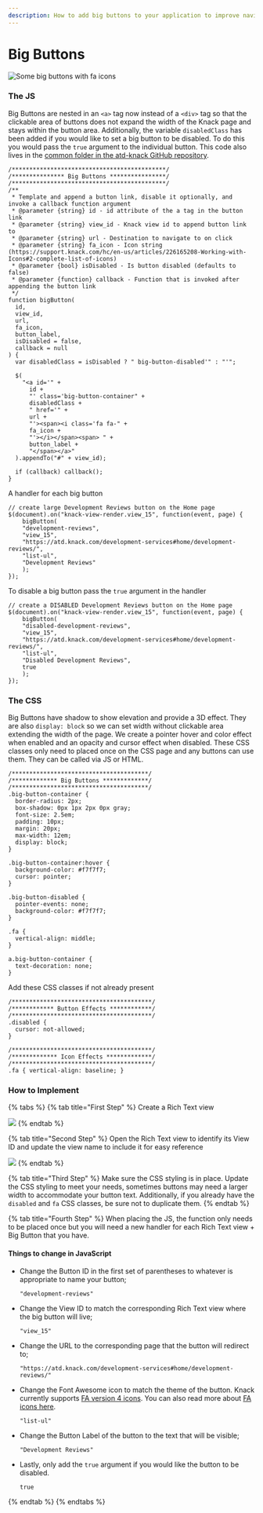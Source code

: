 ```yaml
---
description: How to add big buttons to your application to improve navigation
---
```


# Big Buttons

![Some big buttons with fa icons](../../.gitbook/assets/image%20%2830%29.png)

###  The JS

Big Buttons are nested in an `<a>` tag now instead of a `<div>` tag so that the clickable area of buttons does not expand the width of the Knack page and stays within the button area. Additionally, the variable `disabledClass` has been added if you would like to set a big button to be disabled. To do this you would pass the `true` argument to the individual button. This code also lives in the [common folder in the atd-knack GitHub repository](https://github.com/cityofaustin/atd-knack/tree/master/code/common/big-button).

```text
/********************************************/
/*************** Big Buttons ****************/
/********************************************/
/**
 * Template and append a button link, disable it optionally, and invoke a callback function argument
 * @parameter {string} id - id attribute of the a tag in the button link
 * @parameter {string} view_id - Knack view id to append button link to
 * @parameter {string} url - Destination to navigate to on click
 * @parameter {string} fa_icon - Icon string (https://support.knack.com/hc/en-us/articles/226165208-Working-with-Icons#2-complete-list-of-icons)
 * @parameter {bool} isDisabled - Is button disabled (defaults to false)
 * @parameter {function} callback - Function that is invoked after appending the button link
 */
function bigButton(
  id,
  view_id,
  url,
  fa_icon,
  button_label,
  isDisabled = false,
  callback = null
) {
  var disabledClass = isDisabled ? " big-button-disabled'" : "'";

  $(
    "<a id='" +
      id +
      "' class='big-button-container" +
      disabledClass +
      " href='" +
      url +
      "'><span><i class='fa fa-" +
      fa_icon +
      "'></i></span><span> " +
      button_label +
      "</span></a>"
  ).appendTo("#" + view_id);

  if (callback) callback();
}
```

A handler for each big button

```text
// create large Development Reviews button on the Home page
$(document).on("knack-view-render.view_15", function(event, page) {
    bigButton(
    "development-reviews", 
    "view_15", 
    "https://atd.knack.com/development-services#home/development-reviews/", 
    "list-ul", 
    "Development Reviews"
    );
});
```

To disable a big button pass the `true` argument in the handler

```text
// create a DISABLED Development Reviews button on the Home page
$(document).on("knack-view-render.view_15", function(event, page) {
    bigButton(
    "disabled-development-reviews", 
    "view_15", 
    "https://atd.knack.com/development-services#home/development-reviews/", 
    "list-ul", 
    "Disabled Development Reviews", 
    true
    );
});
```



### The CSS

Big Buttons have shadow to show elevation and provide a 3D effect. They are also `display: block` so we can set width without clickable area extending the width of the page. We create a pointer hover and color effect when enabled and an opacity and cursor effect when disabled. These CSS classes only need to placed once on the CSS page and any buttons can use them. They can be called via JS or HTML.

```text
/***************************************/
/************* Big Buttons *************/
/***************************************/
.big-button-container {
  border-radius: 2px;
  box-shadow: 0px 1px 2px 0px gray;
  font-size: 2.5em;
  padding: 10px;
  margin: 20px;
  max-width: 12em;
  display: block;
}

.big-button-container:hover {
  background-color: #f7f7f7;
  cursor: pointer;
}

.big-button-disabled {
  pointer-events: none;
  background-color: #f7f7f7;
}

.fa {
  vertical-align: middle;
}

a.big-button-container {
  text-decoration: none;
}
```

Add these CSS classes if not already present

```text
/****************************************/
/************ Button Effects ************/
/****************************************/
.disabled { 
  cursor: not-allowed; 
}

/****************************************/
/************* Icon Effects *************/
/****************************************/
.fa { vertical-align: baseline; }
```

### How to Implement

{% tabs %}
{% tab title="First Step" %}
Create a Rich Text view

![](../../.gitbook/assets/image%20%2866%29.png)
{% endtab %}

{% tab title="Second Step" %}
Open the Rich Text view to identify its View ID and update the view name to include it for easy reference

![](../../.gitbook/assets/image%20%2865%29.png)
{% endtab %}

{% tab title="Third Step" %}
Make sure the CSS styling is in place. Update the CSS styling to meet your needs, sometimes buttons may need a larger width to accommodate your button text. Additionally, if you already have the `disabled` and `fa` CSS classes, be sure not to duplicate them.
{% endtab %}

{% tab title="Fourth Step" %}
When placing the JS, the function only needs to be placed once but you will need a new handler for each Rich Text view + Big Button that you have.

#### Things to change in JavaScript

* Change the Button ID in the first set of parentheses to whatever is appropriate to name your button; 

  ```text
  "development-reviews"
  ```

* Change the View ID to match the corresponding Rich Text view where the big button will live; 

  ```text
  "view_15"
  ```

* Change the URL to the corresponding page that the button will redirect to; 

  ```text
  "https://atd.knack.com/development-services#home/development-reviews/"
  ```

* Change the Font Awesome icon to match the theme of the button. Knack currently supports [FA version 4 icons](https://fontawesome.com/v4.7.0/). You can also read more about [FA icons here](../looks/fa-icons.md).

  ```text
  "list-ul"
  ```

* Change the Button Label of the button to the text that will be visible; 

  ```text
  "Development Reviews"
  ```

* Lastly, only add the `true` argument if you would like the button to be disabled.

  ```text
  true
  ```
{% endtab %}
{% endtabs %}





